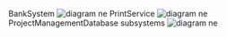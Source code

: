 BankSystem
![diagram ne](https://www.planttext.com/api/plantuml/png/T57DQW8n4BxdAOQz-m8z52jAwK4g_ftsCcv6sJQPB9DPP16Vh8S-Kb-X2RgBWkOIvYFVt-JlvtSS5KLRxmnM6WHcld6X8xgE2-maEFTcVSrNQ8BylUgYaZSM5NSO2HOIlgZIwSGOIJVomL7FlRo5au5qxh7HQF235oXch2ImhZrLABRaRKr7M58JH6F9gtRdQuLFiIHv9CrgdbYBnzAtsRFy71aFD3WcZKsJ6X1yy3wKl6ovDtii-7fJFUkbqXN5sATuoXgMaqdlEVO5W6bQNs7Eneo9RVw2Vm000F__0m00)
PrintService
![diagram ne](https://www.planttext.com/api/plantuml/png/T57BJiGm3BpdAwmS41mQYRV40IsmLyIAihUzU5lJZMYJ9N6HLeWluy0dyGiawOEj13d5C_RO7dz_Viqye-EsgKLDpmnimUbgmr1gHmLhQuJ0Wgq3kVJa9A27-1d0cxBHHdjs6CB49cIW5xXho33aEy_K9Bw7EaIKoBX6Jo0VwRKbpp3laPJSW_DR8U8uQAewf2wSZfhatdH1S9Z2FZhgUkmXy2uWl3WqPDcKkW9vh21lrutcZXawhio9WhiD5I-GCtBhL-Oq0jQ6MRlCXssqnyiadxR-I_zCmJqQh6XG3ahd2fuSZjATmgGmowwdHaMf2nMIR45-DF6Voj6rM7KP5Wot83Y0vJRO_Jk851z2pCYKyVe_0000__y30000)
ProjectManagementDatabase subsystems
![diagram ne](https://www.planttext.com/api/plantuml/png/V95DJiD038NtFeKrArXKxBke2XHrLQaA9p29EnqqcOayBbA4E1aBZiGLo3y9bPZby_liPy_tvzSsAObUIW-UJueQKPmzAnPEE5SN0m3b6WNDaMg9tkDpdPHBWvHma7fbz3sLbOyrCnueaEMIWywPiRo4CgwYg0jsRft4mGi5ARrGuYQCnDScttp6RYZsoVhwxW6WtOE2zVzJU3CXjyiEMKky0pPliI-kLfjV5wxHtESvfucyUpoJMEucc0vVhdxDPwpY-8r7jKFnrDnd9Fi-V-votMZFWOMK1sSoy06mvL2q__m3003__mC0)
